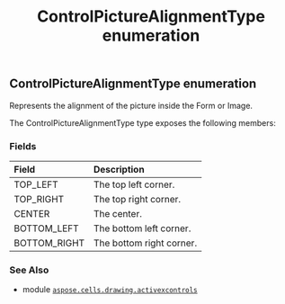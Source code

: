 ﻿---
title: ControlPictureAlignmentType enumeration
second_title: Aspose.Cells for Python via .NET API References
description: 
type: docs
weight: 210
url: /aspose.cells.drawing.activexcontrols/controlpicturealignmenttype/
is_root: false
---

## ControlPictureAlignmentType enumeration

Represents the alignment of the picture inside the Form or Image.



The ControlPictureAlignmentType type exposes the following members:

### Fields
| Field | Description |
| :- | :- |
| TOP_LEFT | The top left corner. |
| TOP_RIGHT | The top right corner. |
| CENTER | The center. |
| BOTTOM_LEFT | The bottom left corner. |
| BOTTOM_RIGHT | The bottom right corner. |



### See Also
* module [`aspose.cells.drawing.activexcontrols`](..)
